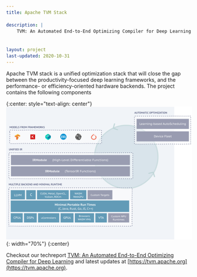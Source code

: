 ```yaml
---
title: Apache TVM Stack

description: |
    TVM: An Automated End-to-End Optimizing Compiler for Deep Learning


layout: project
last-updated: 2020-10-31
---
```


Apache TVM stack is a unified optimization stack that will close the gap between the productivity-focused deep learning frameworks, and the performance- or efficiency-oriented hardware backends. The project contains the following components


{:center: style="text-align: center"}
![image](/img/tvm/tvm-stack.svg){: width="70%"}
{:center}


Checkout our techreport [TVM: An Automated End-to-End Optimizing Compiler for Deep Learning](https://arxiv.org/abs/1802.04799)
and latest updates at [https://tvm.apache.org](https://tvm.apache.org).
